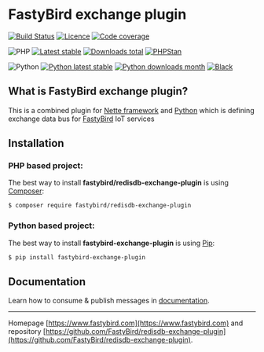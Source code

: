 # FastyBird exchange plugin

[![Build Status](https://badgen.net/github/checks/FastyBird/exchange-plugin/master?cache=300&style=flast-square)](https://github.com/FastyBird/exchange-plugin/actions)
[![Licence](https://badgen.net/github/license/FastyBird/exchange-plugin?cache=300&style=flast-square)](https://github.com/FastyBird/exchange-plugin/blob/master/LICENSE.md)
[![Code coverage](https://badgen.net/coveralls/c/github/FastyBird/exchange-plugin?cache=300&style=flast-square)](https://coveralls.io/r/FastyBird/exchange-plugin)

![PHP](https://badgen.net/packagist/php/FastyBird/exchange-plugin?cache=300&style=flast-square)
[![Latest stable](https://badgen.net/packagist/v/FastyBird/exchange-plugin/latest?cache=300&style=flast-square)](https://packagist.org/packages/FastyBird/exchange-plugin)
[![Downloads total](https://badgen.net/packagist/dt/FastyBird/exchange-plugin?cache=300&style=flast-square)](https://packagist.org/packages/FastyBird/exchange-plugin)
[![PHPStan](https://img.shields.io/badge/PHPStan-enabled-brightgreen.svg?style=flat-square)](https://github.com/phpstan/phpstan)

![Python](https://badgen.net/pypi/python/fastybird-exchange-plugin?cache=300&style=flat-square)
[![Python latest stable](https://badgen.net/pypi/v/fastybird-exchange-plugin?cache=300&style=flat-square)](https://pypi.org/project/fastybird-exchange-plugin/)
[![Python downloads month](https://img.shields.io/pypi/dm/fastybird-exchange-plugin?cache=300&style=flat-square)](https://pypi.org/project/fastybird-exchange-plugin/)
[![Black](https://img.shields.io/badge/black-enabled-brightgreen.svg?style=flat-square)](https://github.com/psf/black)

## What is FastyBird exchange plugin?

This is a combined plugin for [Nette framework](https://nette.org) and [Python](https://www.python.org) which is defining exchange data bus for [FastyBird](https://www.fastybird.com) IoT services

## Installation

### PHP based project:

The best way to install **fastybird/redisdb-exchange-plugin** is using [Composer](http://getcomposer.org/):

```sh
$ composer require fastybird/redisdb-exchange-plugin
```

### Python based project:

The best way to install **fastybird-exchange-plugin** is using [Pip](https://pip.pypa.io/en/stable/):

```sh
$ pip install fastybird-exchange-plugin
```

## Documentation

Learn how to consume & publish messages in [documentation](https://github.com/FastyBird/redisdb-exchange-plugin/blob/master/.docs/en/index.md).

***
Homepage [https://www.fastybird.com](https://www.fastybird.com) and repository [https://github.com/FastyBird/redisdb-exchange-plugin](https://github.com/FastyBird/redisdb-exchange-plugin).

